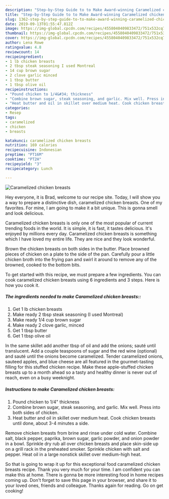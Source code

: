 ```yaml
---
description: "Step-by-Step Guide to to Make Award-winning Caramelized chicken breasts"
title: "Step-by-Step Guide to to Make Award-winning Caramelized chicken breasts"
slug: 1362-step-by-step-guide-to-to-make-award-winning-caramelized-chicken-breasts
date: 2019-09-13T01:55:47.812Z
image: https://img-global.cpcdn.com/recipes/4558040409833472/751x532cq70/caramelized-chicken-breasts-recipe-main-photo.jpg
thumbnail: https://img-global.cpcdn.com/recipes/4558040409833472/751x532cq70/caramelized-chicken-breasts-recipe-main-photo.jpg
cover: https://img-global.cpcdn.com/recipes/4558040409833472/751x532cq70/caramelized-chicken-breasts-recipe-main-photo.jpg
author: Lena Rowe
ratingvalue: 4.8
reviewcount: 14
recipeingredient:
- 1 lb chicken breasts
- 2 tbsp steak seasoning I used Montreal
- 14 cup brown sugar
- 2 clove garlic minced
- 1 tbsp butter
- 1 tbsp olive oil
recipeinstructions:
- "Pound chicken to 1/4&#34; thickness"
- "Combine brown sugar, steak seasoning, and garlic. Mix well. Press into both sides of chicken."
- "Heat butter and oil in skillet over medium heat. Cook chicken breasts until done, about 3-4 minutes a side."
categories:
- Resep
tags:
- caramelized
- chicken
- breasts

katakunci: caramelized chicken breasts
nutrition: 169 calories
recipecuisine: Indonesian
preptime: "PT16M"
cooktime: "PT2H"
recipeyield: "3"
recipecategory: Lunch

---
```



![Caramelized chicken breasts](https://img-global.cpcdn.com/recipes/4558040409833472/751x532cq70/caramelized-chicken-breasts-recipe-main-photo.jpg)

Hey everyone, it is Brad, welcome to our recipe site. Today, I will show you a way to prepare a distinctive dish, caramelized chicken breasts. One of my favorites. For mine, I am going to make it a bit unique. This is gonna smell and look delicious.

Caramelized chicken breasts is only one of the most popular of current trending foods in the world. It is simple, it is fast, it tastes delicious. It's enjoyed by millions every day. Caramelized chicken breasts is something which I have loved my entire life. They are nice and they look wonderful.

Brown the chicken breasts on both sides in the butter. Place browned pieces of chicken on a plate to the side of the pan. Carefully pour a little chicken broth into the frying pan and swirl it around to remove any of the browned, cooked to the bottom bits.


To get started with this recipe, we must prepare a few ingredients. You can cook caramelized chicken breasts using 6 ingredients and 3 steps. Here is how you cook it.

##### The ingredients needed to make Caramelized chicken breasts::

1. Get 1 lb chicken breasts
1. Make ready 2 tbsp steak seasoning (I used Montreal)
1. Make ready 1/4 cup brown sugar
1. Make ready 2 clove garlic, minced
1. Get 1 tbsp butter
1. Get 1 tbsp olive oil


In the same skillet add another tbsp of oil and add the onions; sauté until translucent. Add a couple teaspoons of sugar and the red wine (optional) and sauté until the onions become caramelized. Tender caramelized onions, sauteed apples, and blue cheese are all featured in the gourmet-tasting filling for this stuffed chicken recipe. Make these apple-stuffed chicken breasts up to a month ahead so a tasty and healthy dinner is never out of reach, even on a busy weeknight. 

##### Instructions to make Caramelized chicken breasts:

1. Pound chicken to 1/4&#34; thickness
1. Combine brown sugar, steak seasoning, and garlic. Mix well. Press into both sides of chicken.
1. Heat butter and oil in skillet over medium heat. Cook chicken breasts until done, about 3-4 minutes a side.


Remove chicken breasts from brine and rinse under cold water. Combine salt, black pepper, paprika, brown sugar, garlic powder, and onion powder in a bowl. Sprinkle dry rub all over chicken breasts and place skin-side up on a grill rack in the preheated smoker. Sprinkle chicken with salt and pepper. Heat oil in a large nonstick skillet over medium-high heat. 

So that is going to wrap it up for this exceptional food caramelized chicken breasts recipe. Thank you very much for your time. I am confident you can make this at home. There is gonna be more interesting food in home recipes coming up. Don't forget to save this page in your browser, and share it to your loved ones, friends and colleague. Thanks again for reading. Go on get cooking!

